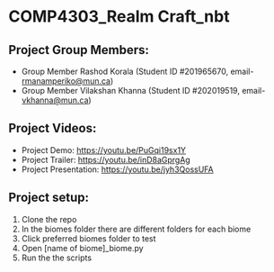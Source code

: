 # COMP4303_Realm Craft_nbt

## Project Group Members:

* Group Member Rashod Korala (Student ID #201965670, email- rmanamperiko@mun.ca)
* Group Member Vilakshan Khanna (Student ID #202019519, email- vkhanna@mun.ca)

## Project Videos:

* Project Demo: https://youtu.be/PuGqi19sx1Y
* Project Trailer: https://youtu.be/inD8aGprgAg
* Project  Presentation: https://youtu.be/jyh3QossUFA

## Project setup:

1. Clone the repo
2. In the biomes folder there are different folders for each biome
3. Click preferred biomes folder to test
4. Open [name of biome]_biome.py
5. Run the the scripts


